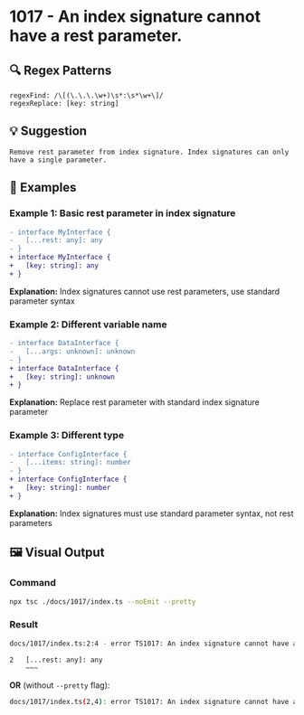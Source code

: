 # 1017 - An index signature cannot have a rest parameter.

## 🔍 Regex Patterns
```regex
regexFind: /\[(\.\.\.\w+)\s*:\s*\w+\]/
regexReplace: [key: string]
```

## 💡 Suggestion
```text
Remove rest parameter from index signature. Index signatures can only have a single parameter.
```

## 📝 Examples

### Example 1: Basic rest parameter in index signature
```diff
- interface MyInterface {
-   [...rest: any]: any
- }
+ interface MyInterface {
+   [key: string]: any
+ }
```

**Explanation:** Index signatures cannot use rest parameters, use standard parameter syntax

### Example 2: Different variable name
```diff
- interface DataInterface {
-   [...args: unknown]: unknown
- }
+ interface DataInterface {
+   [key: string]: unknown
+ }
```

**Explanation:** Replace rest parameter with standard index signature parameter

### Example 3: Different type
```diff
- interface ConfigInterface {
-   [...items: string]: number
- }
+ interface ConfigInterface {
+   [key: string]: number
+ }
```

**Explanation:** Index signatures must use standard parameter syntax, not rest parameters

## 🖼️ Visual Output
### Command
```bash
npx tsc ./docs/1017/index.ts --noEmit --pretty
```

### Result
```bash
docs/1017/index.ts:2:4 - error TS1017: An index signature cannot have a rest parameter.

2   [...rest: any]: any
    ~~~
```

**OR** (without `--pretty` flag):

```bash
docs/1017/index.ts(2,4): error TS1017: An index signature cannot have a rest parameter.
```
